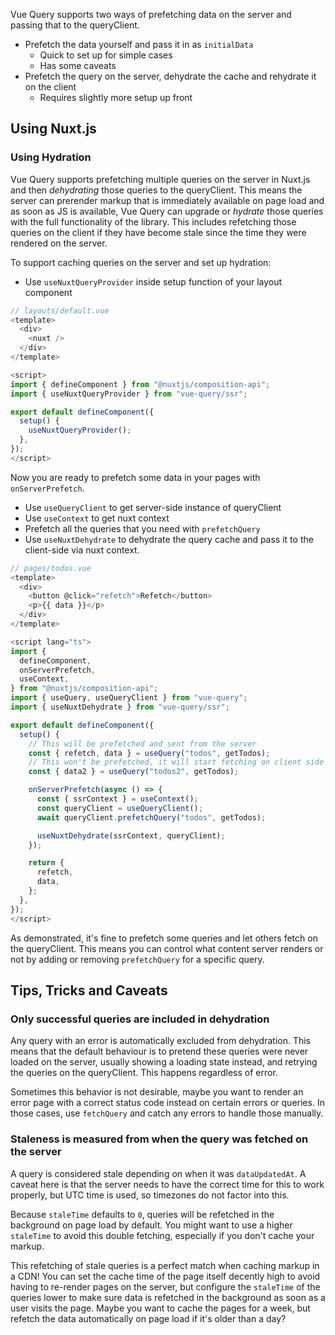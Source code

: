 Vue Query supports two ways of prefetching data on the server and passing that to the queryClient.

- Prefetch the data yourself and pass it in as `initialData`
  - Quick to set up for simple cases
  - Has some caveats
- Prefetch the query on the server, dehydrate the cache and rehydrate it on the client
  - Requires slightly more setup up front

## Using Nuxt.js

### Using Hydration

Vue Query supports prefetching multiple queries on the server in Nuxt.js and then _dehydrating_ those queries to the queryClient. This means the server can prerender markup that is immediately available on page load and as soon as JS is available, Vue Query can upgrade or _hydrate_ those queries with the full functionality of the library. This includes refetching those queries on the client if they have become stale since the time they were rendered on the server.

To support caching queries on the server and set up hydration:

- Use `useNuxtQueryProvider` inside setup function of your layout component

```js
// layouts/default.vue
<template>
  <div>
    <nuxt />
  </div>
</template>

<script>
import { defineComponent } from "@nuxtjs/composition-api";
import { useNuxtQueryProvider } from "vue-query/ssr";

export default defineComponent({
  setup() {
    useNuxtQueryProvider();
  },
});
</script>

```

Now you are ready to prefetch some data in your pages with `onServerPrefetch`.

- Use `useQueryClient` to get server-side instance of queryClient
- Use `useContext` to get nuxt context
- Prefetch all the queries that you need with `prefetchQuery`
- Use `useNuxtDehydrate` to dehydrate the query cache and pass it to the client-side via nuxt context.

```js
// pages/todos.vue
<template>
  <div>
    <button @click="refetch">Refetch</button>
    <p>{{ data }}</p>
  </div>
</template>

<script lang="ts">
import {
  defineComponent,
  onServerPrefetch,
  useContext,
} from "@nuxtjs/composition-api";
import { useQuery, useQueryClient } from "vue-query";
import { useNuxtDehydrate } from "vue-query/ssr";

export default defineComponent({
  setup() {
    // This will be prefetched and sent from the server
    const { refetch, data } = useQuery("todos", getTodos);
    // This won't be prefetched, it will start fetching on client side
    const { data2 } = useQuery("todos2", getTodos);

    onServerPrefetch(async () => {
      const { ssrContext } = useContext();
      const queryClient = useQueryClient();
      await queryClient.prefetchQuery("todos", getTodos);

      useNuxtDehydrate(ssrContext, queryClient);
    });

    return {
      refetch,
      data,
    };
  },
});
</script>
```

As demonstrated, it's fine to prefetch some queries and let others fetch on the queryClient. This means you can control what content server renders or not by adding or removing `prefetchQuery` for a specific query.

## Tips, Tricks and Caveats

### Only successful queries are included in dehydration

Any query with an error is automatically excluded from dehydration. This means that the default behaviour is to pretend these queries were never loaded on the server, usually showing a loading state instead, and retrying the queries on the queryClient. This happens regardless of error.

Sometimes this behavior is not desirable, maybe you want to render an error page with a correct status code instead on certain errors or queries. In those cases, use `fetchQuery` and catch any errors to handle those manually.

### Staleness is measured from when the query was fetched on the server

A query is considered stale depending on when it was `dataUpdatedAt`. A caveat here is that the server needs to have the correct time for this to work properly, but UTC time is used, so timezones do not factor into this.

Because `staleTime` defaults to `0`, queries will be refetched in the background on page load by default. You might want to use a higher `staleTime` to avoid this double fetching, especially if you don't cache your markup.

This refetching of stale queries is a perfect match when caching markup in a CDN! You can set the cache time of the page itself decently high to avoid having to re-render pages on the server, but configure the `staleTime` of the queries lower to make sure data is refetched in the background as soon as a user visits the page. Maybe you want to cache the pages for a week, but refetch the data automatically on page load if it's older than a day?
